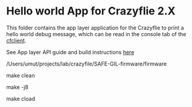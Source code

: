 # Hello world App for Crazyflie 2.X

This folder contains the app layer application for the Crazyflie to print a hello world debug message, which can be read in the console tab of the [cfclient](https://github.com/bitcraze/crazyflie-clients-python). 

See App layer API guide and build instructions [here](https://www.bitcraze.io/documentation/repository/crazyflie-firmware/master/userguides/app_layer/)



/Users/umut/projects/lab/crazyfile/SAFE-GIL-firmware/firmware

make clean

make -j8

make cload